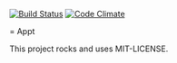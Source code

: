 [![Build Status](https://travis-ci.org/paultyng/appt.svg)](https://travis-ci.org/paultyng/appt)
[![Code Climate](https://codeclimate.com/github/paultyng/appt/badges/gpa.svg)](https://codeclimate.com/github/paultyng/appt)

= Appt



This project rocks and uses MIT-LICENSE.
